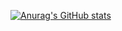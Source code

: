 [![Anurag's GitHub stats](https://github-readme-stats.vercel.app/api?username=nobu74658)](https://github.com/anuraghazra/github-readme-stats)
